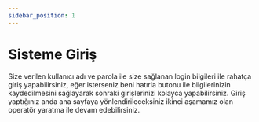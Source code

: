 ```yaml
---
sidebar_position: 1
---
```


# Sisteme Giriş

Size verilen kullanıcı adı ve parola ile size sağlanan login bilgileri ile rahatça giriş yapabilirsiniz, eğer isterseniz beni hatırla butonu ile bilgilerinizin kaydedilmesini sağlayarak sonraki girişlerinizi kolayca yapabilirsiniz. Giriş yaptığınız anda ana sayfaya yönlendirileceksiniz ikinci aşamamız olan operatör yaratma ile devam edebilirsiniz.
